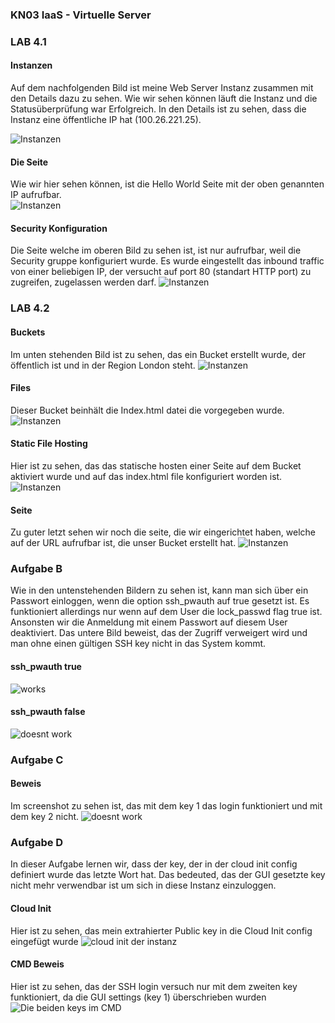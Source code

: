 ### KN03 IaaS - Virtuelle Server

### LAB 4.1

#### Instanzen
Auf dem nachfolgenden Bild ist meine Web Server Instanz zusammen mit den Details dazu zu sehen. Wie wir sehen können läuft die Instanz und die Statusüberprüfung war Erfolgreich.
In den Details ist zu sehen, dass die Instanz eine öffentliche IP hat (100.26.221.25).

![Instanzen](/KN03/instances.png)
#### Die Seite
Wie wir hier sehen können, ist die Hello World Seite mit der oben genannten IP aufrufbar.  
![Instanzen](/KN03/site.png)

#### Security Konfiguration

Die Seite welche im oberen Bild zu sehen ist, ist nur aufrufbar, weil die Security gruppe konfiguriert wurde. 
Es wurde eingestellt das inbound traffic von einer beliebigen IP, der versucht auf port 80 (standart HTTP port) zu zugreifen, zugelassen werden darf.
![Instanzen](/KN03/security.png)


### LAB 4.2

#### Buckets
Im unten stehenden Bild ist zu sehen, das ein Bucket erstellt wurde, der öffentlich ist und in der Region London steht.
![Instanzen](/KN03/buckets.png)
#### Files

Dieser Bucket beinhält die Index.html datei die vorgegeben wurde. 
![Instanzen](/KN03/files.png)

#### Static File Hosting
Hier ist zu sehen, das das statische hosten einer Seite auf dem Bucket aktiviert wurde und auf das index.html file konfiguriert worden ist.  
![Instanzen](/KN03/statichosting.png)

#### Seite
Zu guter letzt sehen wir noch die seite, die wir eingerichtet haben, welche auf der URL aufrufbar ist, die unser Bucket erstellt hat.
![Instanzen](/KN03/s3site.png)


### Aufgabe B
Wie in den untenstehenden Bildern zu sehen ist, kann man sich über ein Passwort einloggen, wenn die option ssh_pwauth auf true gesetzt ist.
Es funktioniert allerdings nur wenn auf dem User die lock_passwd flag true ist. Ansonsten wir die Anmeldung mit einem Passwort auf diesem User deaktiviert. 
Das untere Bild beweist, das der Zugriff verweigert wird und man ohne einen gültigen SSH key nicht in das System kommt.
#### ssh_pwauth true
![works](/KN03/paswordFunktioniert.png)

#### ssh_pwauth false

![doesnt work](/KN03/aufgabeBAccessDenied.png)

### Aufgabe C

#### Beweis
Im screenshot zu sehen ist, das mit dem key 1 das login funktioniert und mit dem key 2 nicht.
![doesnt work](/KN03/AufgabeC.png)

### Aufgabe D
In dieser Aufgabe lernen wir, dass der key, der in der cloud init config definiert wurde das letzte Wort hat. Das bedeuted, das der GUI gesetzte key nicht mehr verwendbar ist um sich in diese Instanz einzuloggen.
#### Cloud Init
Hier ist zu sehen, das mein extrahierter Public key in die Cloud Init config eingefügt wurde
![cloud init der instanz](/KN03/sshkeyCloudInit.png)

#### CMD Beweis
Hier ist zu sehen, das der SSH login versuch nur mit dem zweiten key funktioniert, da die GUI settings (key 1) überschrieben wurden
![Die beiden keys im CMD](/KN03/aufgabeD.png)
